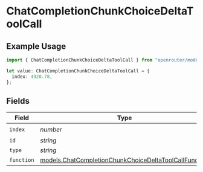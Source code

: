 # ChatCompletionChunkChoiceDeltaToolCall

## Example Usage

```typescript
import { ChatCompletionChunkChoiceDeltaToolCall } from "openrouter/models";

let value: ChatCompletionChunkChoiceDeltaToolCall = {
  index: 4920.78,
};
```

## Fields

| Field                                                                                                                | Type                                                                                                                 | Required                                                                                                             | Description                                                                                                          |
| -------------------------------------------------------------------------------------------------------------------- | -------------------------------------------------------------------------------------------------------------------- | -------------------------------------------------------------------------------------------------------------------- | -------------------------------------------------------------------------------------------------------------------- |
| `index`                                                                                                              | *number*                                                                                                             | :heavy_check_mark:                                                                                                   | N/A                                                                                                                  |
| `id`                                                                                                                 | *string*                                                                                                             | :heavy_minus_sign:                                                                                                   | N/A                                                                                                                  |
| `type`                                                                                                               | *string*                                                                                                             | :heavy_minus_sign:                                                                                                   | N/A                                                                                                                  |
| `function`                                                                                                           | [models.ChatCompletionChunkChoiceDeltaToolCallFunction](../models/chatcompletionchunkchoicedeltatoolcallfunction.md) | :heavy_minus_sign:                                                                                                   | N/A                                                                                                                  |